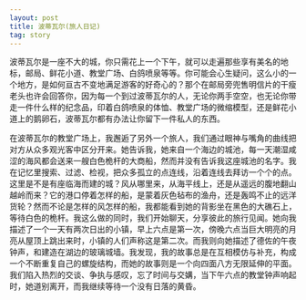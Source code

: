 ```yaml
---
layout: post
title: 波蒂瓦尔(旅人日记)
tag: story
---
```

波蒂瓦尔是一座不大的城，你只需花上一个下午，就可以走遍那些享有美名的地标，邮局、鲜花小道、教堂广场、白鸽喷泉等等。你可能会心生疑问，这么小的一个地方，是如何亘古不变地满足游客的好奇心的？那个在邮局旁兜售明信片的干瘦老头也许会回答你，因为每一个到过波蒂瓦尔的人，无论你两手空空，也无论你带走一件什么样的纪念品，印着白鸽喷泉的体恤、教堂广场的微缩模型，还是鲜花小道上的鹅卵石，波蒂瓦尔都有办法让你留下一件私人的东西。

在波蒂瓦尔的教堂广场上，我邂逅了另外一个旅人，我们通过眼神与嘴角的曲线把对方从众多观光客中区分开来。她告诉我，她来自一个海边的城池，每一天潮湿咸涩的海风都会送来一艘白色桅杆的大商船，然而并没有告诉我这座城池的名字。我在记忆里搜索、过滤、检视，把众多孤立的点连线，沿着连线去拜访一个个的点。这里是不是有座临海而建的城？风从哪里来，从海平线上，还是从遥远的腹地翻山越岭而来？它的港口停着怎样的船，是蒙着灰色毡布的渔舟，还是轰鸣不止的远洋货轮？然而不论是怎样的风怎样的船，我都能看到她的背影坐在黑色的大礁石上，等待白色的桅杆。我这么做的同时，我们开始聊天，分享彼此的旅行见闻。她向我描述了一个一天有两次日出的小镇，早上六点是第一次，傍晚六点当巨大明亮的月亮从屋顶上跳出来时，小镇的人们声称这是第二次。而我则向她描述了德佐的午夜钟声，和建造在湖边的玻璃城墙。我发现，我的故事总是在互相模仿与补充，构成一个不断重复自己的螺旋结构，而她的故事则是一个向四面八方无限延伸的平面。我们陷入热烈的交谈、争执与感叹，忘了时间与交媾，当下午六点的教堂钟声响起时，她道别离开，而我继续等待一个没有日落的黄昏。


